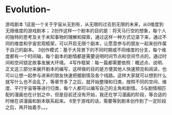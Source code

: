 # Evolution-
游戏剧本
1这是一个关于宇宙从无到有，从无限的过去到无限的未来，从0维度到无限维度的游戏剧本；
2创作这样一个剧本的目的是：将天马行空的想象，每个人的独特的思考及关于未知事物的理解和探索，通过这样一种方式记录下来，通过不同的维度和宇宙宏观框架，可以开启无限个副本，让愿意参与的朋友一起来创作属于自己的副本。
3创作模式：基于大背景下的不同时期或不同维度的分支，每个维度都有一个时间轴，每个副本的剧情都是需要说明时间节点和空间节点的，通过时间和空间锁定故事发展大环境。
4写作框架：每一篇都需要依照：概述点、说明、正文这三部分来展开剧本的编写，这样做的目的是方便其他人快速预览和阅读，也可以让想一起参与进来的朋友快速把握剧情及各个线路。这样大家就可以想到什么就写什么也不会乱了，等章节多了之后，就开始整理和归类，按照不同的空间、维度、平行宇宙等等进行归类，每个人都可以编写自己的主角和剧情。
5与剧情相匹配的漫画也在计划之中，但是目前还没有开始，我还在学习漫画的阶段，等合适的时候在讲漫画和剧本联系起来。
6至于游戏的话，需要等到剧本创作到了一定阶段之后，再开始着手。。。
